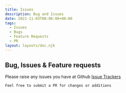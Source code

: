 ```yaml
---
title: Issues
description: Bug and Issues
date: 2021-11-03T00:00:00+00:00
tags:
  - Issues
  - Bugs
  - Feature Requests
  - PR
layout: layouts/doc.njk
---
```


##  Bug, Issues & Feature requests

Please raise any issues you have at Github [Issue Trackers](https://github.com/sajrashid/React-Dynamic-Json-Table/issues/19)
 
<code>Feel free to submit a PR for changes or additions</code>




